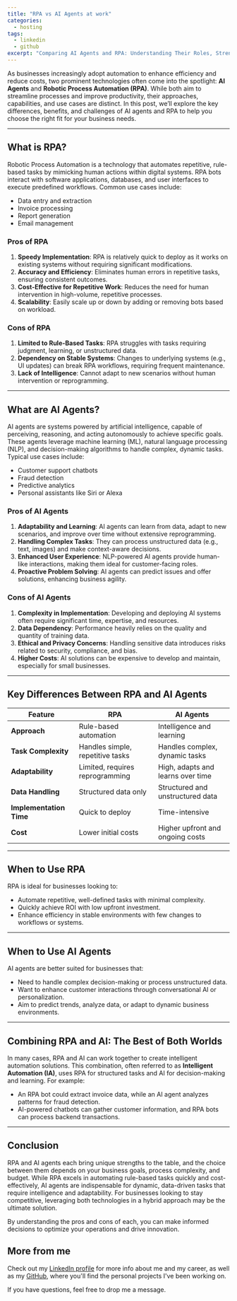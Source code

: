 ```yaml
---
title: "RPA vs AI Agents at work"
categories:
  - hosting
tags:
  - linkedin
  - github
excerpt: "Comparing AI Agents and RPA: Understanding Their Roles, Strengths, and Limitations"
---
```


As businesses increasingly adopt automation to enhance efficiency and reduce costs, two prominent technologies often come into the spotlight: **AI Agents** and **Robotic Process Automation (RPA)**. While both aim to streamline processes and improve productivity, their approaches, capabilities, and use cases are distinct. In this post, we’ll explore the key differences, benefits, and challenges of AI agents and RPA to help you choose the right fit for your business needs.

---

## What is RPA?

Robotic Process Automation is a technology that automates repetitive, rule-based tasks by mimicking human actions within digital systems. RPA bots interact with software applications, databases, and user interfaces to execute predefined workflows. Common use cases include:
- Data entry and extraction
- Invoice processing
- Report generation
- Email management

### **Pros of RPA**
1. **Speedy Implementation**: RPA is relatively quick to deploy as it works on existing systems without requiring significant modifications.
2. **Accuracy and Efficiency**: Eliminates human errors in repetitive tasks, ensuring consistent outcomes.
3. **Cost-Effective for Repetitive Work**: Reduces the need for human intervention in high-volume, repetitive processes.
4. **Scalability**: Easily scale up or down by adding or removing bots based on workload.

### **Cons of RPA**
1. **Limited to Rule-Based Tasks**: RPA struggles with tasks requiring judgment, learning, or unstructured data.
2. **Dependency on Stable Systems**: Changes to underlying systems (e.g., UI updates) can break RPA workflows, requiring frequent maintenance.
3. **Lack of Intelligence**: Cannot adapt to new scenarios without human intervention or reprogramming.

---

## What are AI Agents?

AI agents are systems powered by artificial intelligence, capable of perceiving, reasoning, and acting autonomously to achieve specific goals. These agents leverage machine learning (ML), natural language processing (NLP), and decision-making algorithms to handle complex, dynamic tasks. Typical use cases include:
- Customer support chatbots
- Fraud detection
- Predictive analytics
- Personal assistants like Siri or Alexa

### **Pros of AI Agents**
1. **Adaptability and Learning**: AI agents can learn from data, adapt to new scenarios, and improve over time without extensive reprogramming.
2. **Handling Complex Tasks**: They can process unstructured data (e.g., text, images) and make context-aware decisions.
3. **Enhanced User Experience**: NLP-powered AI agents provide human-like interactions, making them ideal for customer-facing roles.
4. **Proactive Problem Solving**: AI agents can predict issues and offer solutions, enhancing business agility.

### **Cons of AI Agents**
1. **Complexity in Implementation**: Developing and deploying AI systems often require significant time, expertise, and resources.
2. **Data Dependency**: Performance heavily relies on the quality and quantity of training data.
3. **Ethical and Privacy Concerns**: Handling sensitive data introduces risks related to security, compliance, and bias.
4. **Higher Costs**: AI solutions can be expensive to develop and maintain, especially for small businesses.

---

## Key Differences Between RPA and AI Agents

| Feature                | RPA                                  | AI Agents                             |
|------------------------|--------------------------------------|---------------------------------------|
| **Approach**           | Rule-based automation               | Intelligence and learning             |
| **Task Complexity**    | Handles simple, repetitive tasks    | Handles complex, dynamic tasks        |
| **Adaptability**       | Limited, requires reprogramming     | High, adapts and learns over time     |
| **Data Handling**      | Structured data only                | Structured and unstructured data      |
| **Implementation Time**| Quick to deploy                     | Time-intensive                        |
| **Cost**               | Lower initial costs                 | Higher upfront and ongoing costs      |

---

## When to Use RPA

RPA is ideal for businesses looking to:
- Automate repetitive, well-defined tasks with minimal complexity.
- Quickly achieve ROI with low upfront investment.
- Enhance efficiency in stable environments with few changes to workflows or systems.

---

## When to Use AI Agents

AI agents are better suited for businesses that:
- Need to handle complex decision-making or process unstructured data.
- Want to enhance customer interactions through conversational AI or personalization.
- Aim to predict trends, analyze data, or adapt to dynamic business environments.

---

## Combining RPA and AI: The Best of Both Worlds

In many cases, RPA and AI can work together to create intelligent automation solutions. This combination, often referred to as **Intelligent Automation (IA)**, uses RPA for structured tasks and AI for decision-making and learning. For example:
- An RPA bot could extract invoice data, while an AI agent analyzes patterns for fraud detection.
- AI-powered chatbots can gather customer information, and RPA bots can process backend transactions.

---

## Conclusion

RPA and AI agents each bring unique strengths to the table, and the choice between them depends on your business goals, process complexity, and budget. While RPA excels in automating rule-based tasks quickly and cost-effectively, AI agents are indispensable for dynamic, data-driven tasks that require intelligence and adaptability. For businesses looking to stay competitive, leveraging both technologies in a hybrid approach may be the ultimate solution.

By understanding the pros and cons of each, you can make informed decisions to optimize your operations and drive innovation.

## More from me

Check out my [LinkedIn profile][linkedin-profile] for more info about me and my career, as well as my [GitHub][github-profile], where you'll find the personal projects I've been working on.

If you have questions, feel free to drop me a message.

[linkedin-profile]: https://www.linkedin.com/in/robertbogan/
[github-profile]:   https://github.com/robert-bogan